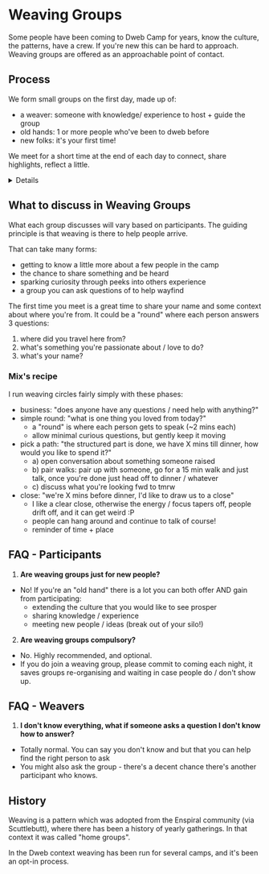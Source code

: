 # Weaving Groups

Some people have been coming to Dweb Camp for years, know the culture, the
patterns, have a crew. If you're new this can be hard to approach. Weaving
groups are offered as an approachable point of contact.

## Process

We form small groups on the first day, made up of:
- a weaver: someone with knowledge/ experience to host + guide the group
- old hands: 1 or more people who've been to dweb before
- new folks: it's your first time!

We meet for a short time at the end of each day to connect, share highlights,
reflect a little.

<details>

    <summary> Some more notes on the design </summary>

    - small groups: many people find large groups intimidating, so meeting in
    small groups is a way to make a cosier more personable space.
    - old hands: having a people who've been before means rather than reading
    some manual, you can ask questions directly of a person who can share their
    experience. They also likely know where to find things / people if they
    can't answer a specific question

</details>


## What to discuss in Weaving Groups

What each group discusses will vary based on participants. The guiding
principle is that weaving is there to help people arrive.

That can take many forms:
- getting to know a little more about a few people in the camp
- the chance to share something and be heard
- sparking curiosity through peeks into others experience
- a group you can ask questions of to help wayfind

The first time you meet is a great time to share your name and some context
about where you're from. It could be a "round" where each person answers 3
questions:
1. where did you travel here from?
2. what's something you're passionate about / love to do?
3. what's your name?


### Mix's recipe

I run weaving circles fairly simply with these phases:
- business: "does anyone have any questions / need help with anything?"
- simple round: "what is one thing you loved from today?"
    - a "round" is where each person gets to speak (~2 mins each)
    - allow minimal curious questions, but gently keep it moving
- pick a path: "the structured part is done, we have X mins till dinner, how
  would you like to spend it?"
    - a) open conversation about something someone raised
    - b) pair walks: pair up with someone, go for a 15 min walk and just talk,
      once you're done just head off to dinner / whatever
    - c) discuss what you're looking fwd to tmrw
- close: "we're X mins before dinner, I'd like to draw us to a close"
    - I like a clear close, otherwise the energy / focus tapers off, people
      drift off, and it can get weird :P
    - people can hang around and continue to talk of course!
    - reminder of time + place

## FAQ - Participants

1. **Are weaving groups just for new people?**
- No! If you're an "old hand" there is a lot you can both offer AND gain from
  participating:
    - extending the culture that you would like to see prosper
    - sharing knowledge / experience
    - meeting new people / ideas (break out of your silo!)

2. **Are weaving groups compulsory?**
- No. Highly recommended, and optional.
- If you do join a weaving group, please commit to coming each night, it saves
  groups re-organising and waiting in case people do / don't show up.

## FAQ - Weavers

1. **I don't know everything, what if someone asks a question I don't know how
to answer?**
- Totally normal. You can say you don't know and but that you can help find the
  right person to ask
- You might also ask the group - there's a decent chance there's another
  participant who knows.



## History

Weaving is a pattern which was adopted from the Enspiral community (via
Scuttlebutt), where there has been a history of yearly gatherings. In that
context it was called "home groups".

In the Dweb context weaving has been run for several camps, and it's been an
opt-in process.

